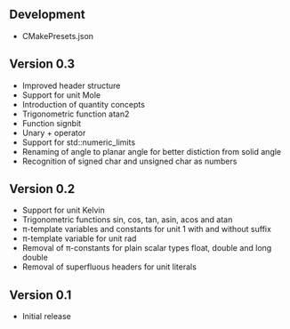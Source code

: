 Development
----------------------------------------------------------------------------------------------------
- CMakePresets.json

Version 0.3
----------------------------------------------------------------------------------------------------
- Improved header structure
- Support for unit Mole
- Introduction of quantity concepts
- Trigonometric function atan2
- Function signbit
- Unary + operator
- Support for std::numeric_limits
- Renaming of angle to planar angle for better distiction from solid angle
- Recognition of signed char and unsigned char as numbers

Version 0.2
----------------------------------------------------------------------------------------------------
- Support for unit Kelvin
- Trigonometric functions sin, cos, tan, asin, acos and atan
- π-template variables and constants for unit 1 with and without suffix
- π-template variable for unit rad
- Removal of π-constants for plain scalar types float, double and long double
- Removal of superfluous headers for unit literals

Version 0.1
----------------------------------------------------------------------------------------------------
- Initial release

